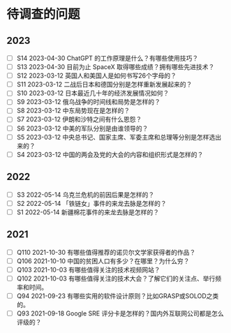 # 待调查的问题

## 2023

- [ ] S14 2023-04-30 ChatGPT 的工作原理是什么？有哪些使用技巧？
- [ ] S13 2023-04-30 目前为止 SpaceX 取得哪些成绩？拥有哪些先进技术？
- [ ] S12 2023-03-12 英国人和美国人是如何书写26个字母的？
- [ ] S11 2023-03-12 二战后日本和德国分别是怎样重新发展起来的？
- [ ] S10 2023-03-12 日本最近几十年的经济发展情况如何？
- [ ] S9 2023-03-12 俄乌战争的时间线和局势是怎样的？
- [ ] S8 2023-03-12 中东局势现在是怎样的？
- [ ] S7 2023-03-12 伊朗和沙特之间有什么恩怨？
- [ ] S6 2023-03-12 中美的军队分别是由谁领导的？
- [ ] S5 2023-03-12 中央总书记、国家主席、军委主席和总理等分别是怎样选出来的？
- [ ] S4 2023-03-12 中国的两会及党的大会的内容和组织形式是怎样的？

## 2022

- [ ] S3 2022-05-14 乌克兰危机的前因后果是怎样的？
- [ ] S2 2022-05-14 「铁链女」事件的来龙去脉是怎样的？
- [ ] S1 2022-05-14 新疆棉花事件的来龙去脉是怎样的？

## 2021

- [ ] Q110 2021-10-30 有哪些值得推荐的诺贝尔文学家获得者的作品？
- [ ] Q106 2021-10-10 中国的贫困人口有多少？在哪里？为什么穷？
- [ ] Q103 2021-10-03 有哪些值得关注的技术视频网站？
- [ ] Q102 2021-10-03 有哪些值得关注的技术大会？了解它们的关注点、举行频率和时间。
- [ ] Q94 2021-09-23 有哪些实用的软件设计原则？比如GRASP或SOLOD之类的。
- [ ] Q93 2021-09-18 Google SRE 评分卡是怎样的？国内外互联网公司都是怎么评级的？

